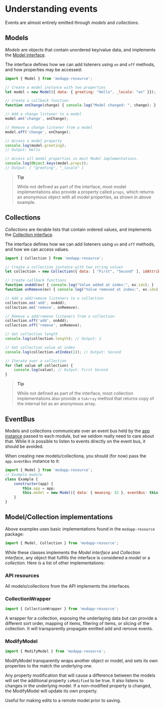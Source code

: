 # Understanding events

Events are almost entirely emitted through _models_ and _collections_.

## Models

_Models_ are objects that contain unordered key/value data, and implements the
[Model interface](https://github.com/jirenius/modapp/blob/master/docs/docs.md#Model).

The interface defines how we can add listeners using `on` and `off` methods, and
how properties may be accessed:
```javascript
import { Model } from 'modapp-resource';

// Create a model instance with two properties
let model = new Model({ data: { greeting: "Hello", _locale: "en" }});

// Create a callback function
function onChange(change) { console.log("Model changed: ", change); }

// Add a change listener to a model
model.on('change', onChange);

// Remove a change listener from a model
model.off('change', onChange);

// Access a model property
console.log(model.greeting);
// Output: Hello

// Access all model properties in most Model implementations.
console.log(Object.keys(model.props));
// Output: [ "greeting", "_locale" ]
```

> **Tip**
>
> While not defined as part of the interface, most model implementations also
provide a property called `props`, which returns an anonymous object with all
model properties, as shown in above example.

## Collections

_Collections_ are iterable lists that contain ordered values, and implements the
[Collection interface](https://github.com/jirenius/modapp/blob/master/docs/docs.md#Collection).

The interface defines how we can add listeners using `on` and `off` methods, and
how we can access values.
```javascript
import { Collection } from 'modapp-resource';

// Create a collection instance with two string values
let collection = new Collection({ data: [ "First", "Second" ], idAttribute: null });

// Create callback functions
function onAdd(ev) { console.log("Value added at index:", ev.idx); }
function onRemove(ev) { console.log("Value removed at index:", ev.idx); }

// Add a add/remove listeners to a collection
collection.on('add', onAdd);
collection.on('remove', onRemove);

// Remove a add/remove listeners from a collection
collection.off('add', onAdd);
collection.off('remove', onRemove);

// Get collection length
console.log(collection.length); // Output: 2

// Get collection value at index
console.log(collection.atIndex(1)); // Output: Second

// Iterate over a collection
for (let value of collection) {
	console.log(value); // Output: First Second
}
```

> **Tip**
>
> While not defined as part of the interface, most collection implementations
also provide a `toArray` method that returns copy of the internal list as an
anonymous array.

## EventBus

Models and collections communicate over an event bus held by the [app
instance](./understanding-modules.md#app-instance) passed to each module, but we
seldom really need to care about that. While it _is_ possible to listen to
events directly on the event bus, it should be avoided.

When creating new models/collectiona, you should (for now) pass the
`app.eventBus` instance to it:

```javascript
import { Model } from 'modapp-resource';
// Example module
class Example {
	constructor(app) {
		this.app = app;
		this.model = new Model({ data: { meaning: 42 }, eventBus: this.app.eventBus });
	}
}
```

## Model/Collection implementations

Above examples uses basic implementations found in the `modapp-resource` package:
```javascript
import { Model, Collection } from 'modapp-resource';
```

While these classes implements the _Model interface_ and _Collection interface_,
any object that fulfills the interface is considered a _model_ or a
_collection_. Here is a list of other implementations:

### API resources
All models/collections from the API implements the interfaces.

### CollectionWrapper
```javascript
import { CollectionWrapper } from 'modapp-resource';
```
 A wrapper for a collection, exposing the underlaying data but can provide a
 different sort order, mapping of items, filtering of items, or slicing of the
 collection. It will transparently propagate emitted add and remove events.

### ModifyModel
```javascript
import { ModifyModel } from 'modapp-resource';
```

ModifyModel transparently wraps another object or model, and sets its own
properties to the match the underlying one.

Any property modification that will cause a difference between the models will
set the additional property `isModified` to be true. It also listens to changes
in the underlying model. If a non-modified property is changed, the ModifyModel
will update its own property.

Useful for making edits to a remote model prior to saving.


